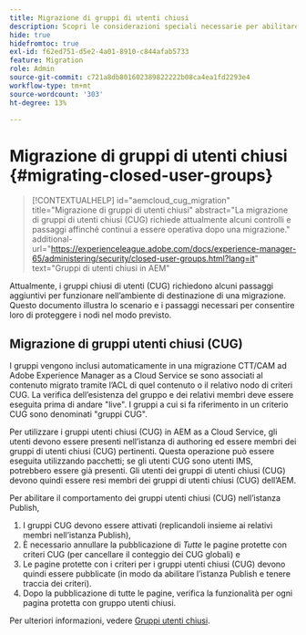 ```yaml
---
title: Migrazione di gruppi di utenti chiusi
description: Scopri le considerazioni speciali necessarie per abilitare i gruppi chiusi di utenti dopo la migrazione dei contenuti ad Adobe Experience Manager as a Cloud Service.
hide: true
hidefromtoc: true
exl-id: f62ed751-d5e2-4a01-8910-c844afab5733
feature: Migration
role: Admin
source-git-commit: c721a8db801602389822222b08ca4ea1fd2293e4
workflow-type: tm+mt
source-wordcount: '303'
ht-degree: 13%

---
```



# Migrazione di gruppi di utenti chiusi {#migrating-closed-user-groups}

>[!CONTEXTUALHELP]
>id="aemcloud_cug_migration"
>title="Migrazione di gruppi di utenti chiusi"
>abstract="La migrazione di gruppi di utenti chiusi (CUG) richiede attualmente alcuni controlli e passaggi affinché continui a essere operativa dopo una migrazione."
>additional-url="https://experienceleague.adobe.com/docs/experience-manager-65/administering/security/closed-user-groups.html?lang=it" text="Gruppi di utenti chiusi in AEM"

Attualmente, i gruppi chiusi di utenti (CUG) richiedono alcuni passaggi aggiuntivi per funzionare nell’ambiente di destinazione di una migrazione. Questo documento illustra lo scenario e i passaggi necessari per consentire loro di proteggere i nodi nel modo previsto.

## Migrazione di gruppi utenti chiusi (CUG)

I gruppi vengono inclusi automaticamente in una migrazione CTT/CAM ad Adobe Experience Manager as a Cloud Service se sono associati al contenuto migrato tramite l’ACL di quel contenuto o il relativo nodo di criteri CUG. La verifica dell’esistenza del gruppo e dei relativi membri deve essere eseguita prima di andare &quot;live&quot;. I gruppi a cui si fa riferimento in un criterio CUG sono denominati &quot;gruppi CUG&quot;.

Per utilizzare i gruppi utenti chiusi (CUG) in AEM as a Cloud Service, gli utenti devono essere presenti nell’istanza di authoring ed essere membri dei gruppi di utenti chiusi (CUG) pertinenti.  Questa operazione può essere eseguita utilizzando pacchetti; se gli utenti CUG sono utenti IMS, potrebbero essere già presenti.  Gli utenti dei gruppi di utenti chiusi (CUG) devono quindi essere resi membri dei gruppi di utenti chiusi (CUG) dell’AEM.

Per abilitare il comportamento dei gruppi utenti chiusi (CUG) nell’istanza Publish,
1. I gruppi CUG devono essere attivati (replicandoli insieme ai relativi membri nell’istanza Publish),
1. È necessario annullare la pubblicazione di *Tutte* le pagine protette con criteri CUG (per cancellare il conteggio dei CUG globali) e
1. Le pagine protette con i criteri per i gruppi utenti chiusi (CUG) devono quindi essere pubblicate (in modo da abilitare l’istanza Publish e tenere traccia dei criteri).
1. Dopo la pubblicazione di tutte le pagine, verifica la funzionalità per ogni pagina protetta con gruppo utenti chiusi.

Per ulteriori informazioni, vedere [Gruppi utenti chiusi](https://experienceleague.adobe.com/docs/experience-manager-65/administering/security/closed-user-groups.html?lang=it).
